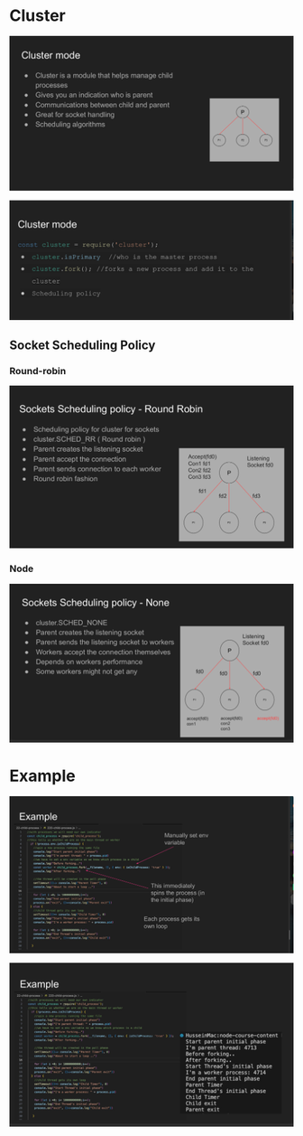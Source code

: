 
# Cluster

![](./image/2025-04-27_15-09.png)

![](./image/2025-04-27_15-09_1.png)

## Socket Scheduling Policy

### Round-robin

![](./image/2025-04-27_15-10_1.png)

### Node

![](./image/2025-04-27_15-11.png)

# Example

![](./image/2025-04-27_15-12.png)

![](./image/2025-04-27_15-13.png)
